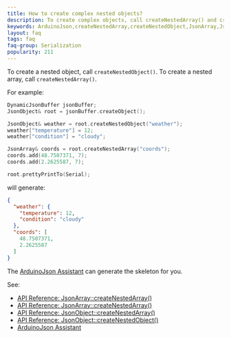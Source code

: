 ```yaml
---
title: How to create complex nested objects?
description: To create complex objects, call createNestedArray() and createNestedObject()
keywords: ArduinoJson,createNestedArray,createNestedObject,JsonArray,JsonObject
layout: faq
tags: faq
faq-group: Serialization
popularity: 211
---
```


To create a nested object, call `createNestedObject()`.
To create a nested array, call `createNestedArray()`.

For example:

```c++
DynamicJsonBuffer jsonBuffer;
JsonObject& root = jsonBuffer.createObject();

JsonObject& weather = root.createNestedObject("weather");
weather["temperature"] = 12;
weather["condition"] = "cloudy";

JsonArray& coords = root.createNestedArray("coords");
coords.add(48.7507371, 7);
coords.add(2.2625587, 7);

root.prettyPrintTo(Serial);
```

will generate:

```json
{
  "weather": {
    "temperature": 12,
    "condition": "cloudy"
  },
  "coords": [
    48.7507371,
    2.2625587
  ]
}
```

The [ArduinoJson Assistant]({{site.baseurl}}/assistant/) can generate the skeleton for you.

See:

* [API Reference: JsonArray::createNestedArray()]({{site.baseurl}}/api/jsonarray/createnestedarray)
* [API Reference: JsonArray::createNestedArray()]({{site.baseurl}}/api/jsonarray/createnestedarray)
* [API Reference: JsonObject::createNestedArray()]({{site.baseurl}}/api/jsonobject/createnestedarray)
* [API Reference: JsonObject::createNestedObject()]({{site.baseurl}}/api/jsonobject/createnestedobject)
* [ArduinoJson Assistant]({{site.baseurl}}/assistant/)
